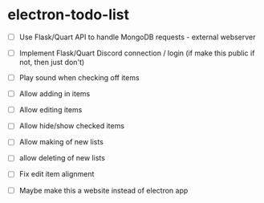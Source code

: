 # electron-todo-list

- [ ] Use Flask/Quart API to handle MongoDB requests - external webserver
- [ ] Implement Flask/Quart Discord connection / login (if make this public if not, then just don't)
- [ ] Play sound when checking off items
- [ ] Allow adding in items
- [ ] Allow editing items
- [ ] Allow hide/show checked items
- [ ] Allow making of new lists
- [ ] allow deleting of new lists
- [ ] Fix edit item alignment

- [ ] Maybe make this a website instead of electron app

